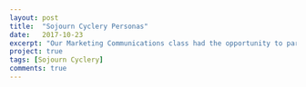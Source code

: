 ```yaml
---
layout: post
title:  "Sojourn Cyclery Personas"
date:   2017-10-23
excerpt: "Our Marketing Communications class had the opportunity to partner with Sojourn Cyclery to identify the market for Sojourn's Wooden E-bike. These are the personas I created."
project: true
tags: [Sojourn Cyclery]
comments: true
---
```

